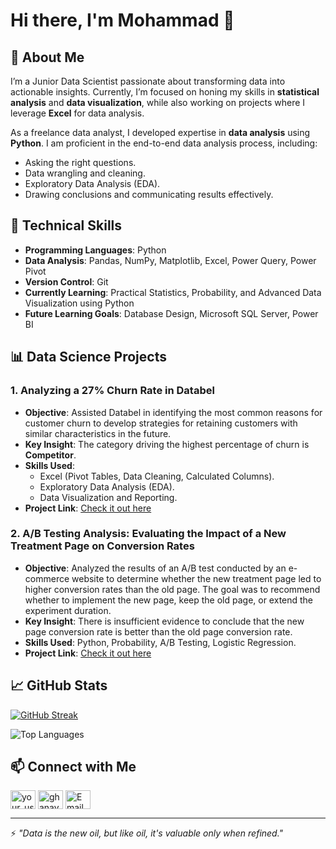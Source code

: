 # Hi there, I'm Mohammad 👋  

## 🚀 About Me  
I’m a Junior Data Scientist passionate about transforming data into actionable insights. Currently, I’m focused on honing my skills in **statistical analysis** and **data visualization**, while also working on projects where I leverage **Excel** for data analysis.  

As a freelance data analyst, I developed expertise in **data analysis** using **Python**. I am proficient in the end-to-end data analysis process, including:  
- Asking the right questions.  
- Data wrangling and cleaning.  
- Exploratory Data Analysis (EDA).  
- Drawing conclusions and communicating results effectively.  

## 💼 Technical Skills  
- **Programming Languages**: Python  
- **Data Analysis**: Pandas, NumPy, Matplotlib, Excel, Power Query, Power Pivot  
- **Version Control**: Git  
- **Currently Learning**: Practical Statistics, Probability, and Advanced Data Visualization using Python  
- **Future Learning Goals**: Database Design, Microsoft SQL Server, Power BI  

## 📊 Data Science Projects  

### 1. **Analyzing a 27% Churn Rate in Databel**  
- **Objective**: Assisted Databel in identifying the most common reasons for customer churn to develop strategies for retaining customers with similar characteristics in the future.  
- **Key Insight**: The category driving the highest percentage of churn is **Competitor**.  
- **Skills Used**:  
  - Excel (Pivot Tables, Data Cleaning, Calculated Columns).  
  - Exploratory Data Analysis (EDA).  
  - Data Visualization and Reporting.  
- **Project Link**: [Check it out here](https://github.com/MohammadGhanaym/Data-Analysis-Projects/tree/main/Analyzing%20Customer%20Churn)  

### 2. **A/B Testing Analysis: Evaluating the Impact of a New Treatment Page on Conversion Rates**  
- **Objective**: Analyzed the results of an A/B test conducted by an e-commerce website to determine whether the new treatment page led to higher conversion rates than the old page. The goal was to recommend whether to implement the new page, keep the old page, or extend the experiment duration.  
- **Key Insight**: There is insufficient evidence to conclude that the new page conversion rate is better than the old page conversion rate.  
- **Skills Used**: Python, Probability, A/B Testing, Logistic Regression.  
- **Project Link**: [Check it out here](https://github.com/MohammadGhanaym/Data-Analysis-Projects/tree/main/Analyze_ab_test_results)  
  
## 📈 GitHub Stats

[![GitHub Streak](https://streak-stats.demolab.com?user=MohammadGhanaym&theme=dark)](https://git.io/streak-stats)


![Top Languages](https://github-readme-stats.vercel.app/api/top-langs/?username=mohammadghanaym&layout=compact&theme=dark)

## 📫 Connect with Me
<p align="left">
<a href="https://www.freelancer.com/u/MohammadGhanaym" target="blank"><img align="center" src="https://www.f-cdn.com/assets/main/en/assets/freelancer-logo-light.svg" alt="your_username" height="30" width="40" /></a>
<a href="https://linkedin.com/in/ghanaym" target="blank"><img align="center" src="https://raw.githubusercontent.com/rahuldkjain/github-profile-readme-generator/master/src/images/icons/Social/linked-in-alt.svg" alt="ghanaym" height="30" width="40" /></a>
<a href="mailto:mohammadghanaym01@gmail.com"><img align="center" src="https://raw.githubusercontent.com/rahuldkjain/github-profile-readme-generator/master/src/images/icons/Social/google.svg" alt="Email" height="30" width="40" /></a>
</p>

---
⚡ *"Data is the new oil, but like oil, it's valuable only when refined."*
